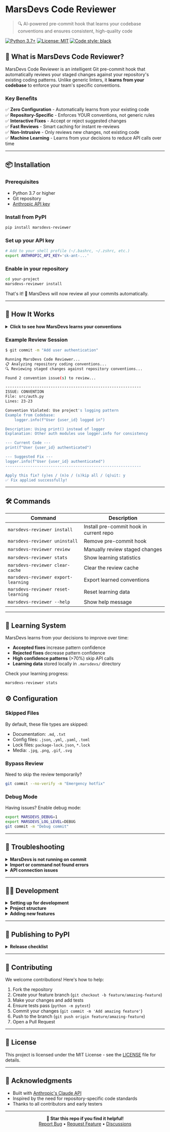 # MarsDevs Code Reviewer

> 🔍 AI-powered pre-commit hook that learns your codebase conventions and ensures consistent, high-quality code

[![Python 3.7+](https://img.shields.io/badge/python-3.7+-blue.svg)](https://www.python.org/downloads/)
[![License: MIT](https://img.shields.io/badge/License-MIT-yellow.svg)](https://opensource.org/licenses/MIT)
[![Code style: black](https://img.shields.io/badge/code%20style-black-000000.svg)](https://github.com/psf/black)

## 🚀 What is MarsDevs Code Reviewer?

MarsDevs Code Reviewer is an intelligent Git pre-commit hook that automatically reviews your staged changes against your repository's existing coding patterns. Unlike generic linters, it **learns from your codebase** to enforce your team's specific conventions.

### Key Benefits

✅ **Zero Configuration** - Automatically learns from your existing code  
✅ **Repository-Specific** - Enforces YOUR conventions, not generic rules  
✅ **Interactive Fixes** - Accept or reject suggested changes  
✅ **Fast Reviews** - Smart caching for instant re-reviews  
✅ **Non-Intrusive** - Only reviews new changes, not existing code  
✅ **Machine Learning** - Learns from your decisions to reduce API calls over time  

---

## 📦 Installation

### Prerequisites

- Python 3.7 or higher
- Git repository
- [Anthropic API key](https://console.anthropic.com)

### Install from PyPI

```bash
pip install marsdevs-reviewer
```

### Set up your API key

```bash
# Add to your shell profile (~/.bashrc, ~/.zshrc, etc.)
export ANTHROPIC_API_KEY='sk-ant-...'
```

### Enable in your repository

```bash
cd your-project
marsdevs-reviewer install
```

That's it! 🎉 MarsDevs will now review all your commits automatically.

---

## 🎯 How It Works

<details>
<summary><b>Click to see how MarsDevs learns your conventions</b></summary>

1. **Analyzes Your Repository** - Finds similar files to understand patterns
2. **Reads Config Files** - Checks `.editorconfig`, `.eslintrc`, `pyproject.toml`, etc.
3. **Reviews Only Changes** - Focuses on new/modified lines in staged files
4. **Suggests Fixes** - Provides corrections that match your codebase style

</details>

### Example Review Session

```bash
$ git commit -m "Add user authentication"

Running MarsDevs Code Reviewer...
📋 Analyzing repository coding conventions...
🔍 Reviewing staged changes against repository conventions...

Found 2 convention issue(s) to review...

------------------------------------------------------------
ISSUE: CONVENTION
File: src/auth.py
Lines: 23-23

Convention Violated: Use project's logging pattern
Example from Codebase:
    logger.info(f"User {user_id} logged in")

Description: Using print() instead of logger
Explanation: Other auth modules use logger.info for consistency

--- Current Code ---
print(f"User {user_id} authenticated")

--- Suggested Fix ---
logger.info(f"User {user_id} authenticated")
------------------------------------------------------------

Apply this fix? (y)es / (n)o / (s)kip all / (q)uit: y
✅ Fix applied successfully!
```

---

## 🛠️ Commands

| Command | Description |
|---------|-------------|
| `marsdevs-reviewer install` | Install pre-commit hook in current repo |
| `marsdevs-reviewer uninstall` | Remove pre-commit hook |
| `marsdevs-reviewer review` | Manually review staged changes |
| `marsdevs-reviewer stats` | Show learning statistics |
| `marsdevs-reviewer clear-cache` | Clear the review cache |
| `marsdevs-reviewer export-learning` | Export learned conventions |
| `marsdevs-reviewer reset-learning` | Reset learning data |
| `marsdevs-reviewer --help` | Show help message |

---

## 🧠 Learning System

MarsDevs learns from your decisions to improve over time:

- **Accepted fixes** increase pattern confidence
- **Rejected fixes** decrease pattern confidence  
- **High confidence patterns** (>70%) skip API calls
- **Learning data** stored locally in `.marsdevs/` directory

Check your learning progress:
```bash
marsdevs-reviewer stats
```

## ⚙️ Configuration

### Skipped Files

By default, these file types are skipped:
- Documentation: `.md`, `.txt`
- Config files: `.json`, `.yml`, `.yaml`, `.toml`
- Lock files: `package-lock.json`, `*.lock`
- Media: `.jpg`, `.png`, `.gif`, `.svg`

### Bypass Review

Need to skip the review temporarily?

```bash
git commit --no-verify -m "Emergency hotfix"
```

### Debug Mode

Having issues? Enable debug mode:

```bash
export MARSDEVS_DEBUG=1
export MARSDEVS_LOG_LEVEL=DEBUG
git commit -m "Debug commit"
```

---

## 🐛 Troubleshooting

<details>
<summary><b>MarsDevs is not running on commit</b></summary>

```bash
# Check if hook is installed
ls -la .git/hooks/pre-commit

# Make hook executable
chmod +x .git/hooks/pre-commit

# Check Git hooks path
git config core.hooksPath
```
</details>

<details>
<summary><b>Import or command not found errors</b></summary>

```bash
# Verify installation
pip show marsdevs-reviewer

# Reinstall
pip install --upgrade marsdevs-reviewer

# Check Python path
which python3
which marsdevs-reviewer
```
</details>

<details>
<summary><b>API connection issues</b></summary>

```bash
# Verify API key is set
echo $ANTHROPIC_API_KEY

# Test API connection
curl https://api.anthropic.com/v1/messages \
  -H "x-api-key: $ANTHROPIC_API_KEY" \
  -H "anthropic-version: 2023-06-01"
```
</details>

---

## 👨‍💻 Development

<details>
<summary><b>Setting up for development</b></summary>

```bash
# Clone and setup
git clone https://github.com/marsdevs/marsdevs-reviewer
cd marsdevs-reviewer
python3 -m venv venv
source venv/bin/activate
pip install -e .

# Run tests
python -m pytest tests/ -v

# Enable debug logging
export MARSDEVS_DEBUG=1
```
</details>

<details>
<summary><b>Project structure</b></summary>

```
marsdevs_reviewer/
├── __init__.py          # Package metadata
├── reviewer.py          # Core review logic
├── cli.py              # Command-line interface
├── debug.py            # Debug utilities
└── learning/           # Machine learning system
    ├── __init__.py
    ├── learning_manager.py    # Manages persistent storage
    ├── convention_extractor.py # Extracts patterns
    ├── pattern_matcher.py     # Matches against learned patterns
    └── models.py             # Data structures
```
</details>

<details>
<summary><b>Adding new features</b></summary>

```python
# Add new review check in reviewer.py
def review_code_with_conventions(diff, files, conventions_context):
    prompt = f"""...existing prompt...
    
    6. **Security Issues**: Check for exposed secrets or API keys
    """

# Add new CLI command in cli.py
def stats_command():
    """Show review statistics."""
    # Implementation

# Register in main()
parser.add_argument('command', 
    choices=['install', 'uninstall', 'review', 'clear-cache', 'stats'])
```
</details>

---

## 📝 Publishing to PyPI

<details>
<summary><b>Release checklist</b></summary>

1. **Update version** in `__init__.py`, `setup.py`, and `pyproject.toml`
2. **Run tests**: `python -m pytest tests/`
3. **Build package**: `python -m build`
4. **Test on TestPyPI**: `python -m twine upload --repository testpypi dist/*`
5. **Release**: `python -m twine upload dist/*`
6. **Tag release**: `git tag -a v1.1.0 -m "Release v1.1.0"`
</details>

---

## 🤝 Contributing

We welcome contributions! Here's how to help:

1. Fork the repository
2. Create your feature branch (`git checkout -b feature/amazing-feature`)
3. Make your changes and add tests
4. Ensure tests pass (`python -m pytest`)
5. Commit your changes (`git commit -m 'Add amazing feature'`)
6. Push to the branch (`git push origin feature/amazing-feature`)
7. Open a Pull Request

---

## 📄 License

This project is licensed under the MIT License - see the [LICENSE](LICENSE) file for details.

---

## 🙏 Acknowledgments

- Built with [Anthropic's Claude API](https://www.anthropic.com)
- Inspired by the need for repository-specific code standards
- Thanks to all contributors and early testers

---

<p align="center">
  <b>🌟 Star this repo if you find it helpful!</b><br>
  <a href="https://github.com/marsdevs/marsdevs-reviewer/issues">Report Bug</a> •
  <a href="https://github.com/marsdevs/marsdevs-reviewer/issues">Request Feature</a> •
  <a href="https://github.com/marsdevs/marsdevs-reviewer/discussions">Discussions</a>
</p>